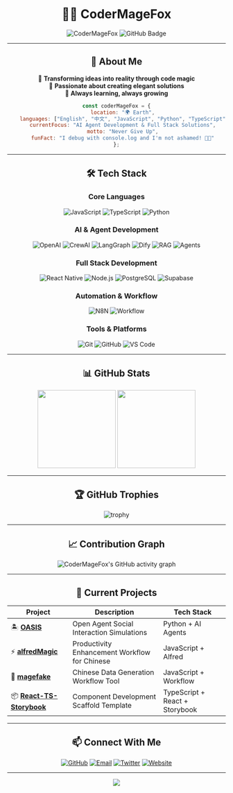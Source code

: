 <div align="center">
  
# 🧙‍♂️ CoderMageFox

<p align="center">
  <img src="https://komarev.com/ghpvc/?username=CoderMageFox&label=Profile%20views&color=0e75b6&style=flat" alt="CoderMageFox" /> 
  <img src="https://img.shields.io/github/followers/CoderMageFox?label=Followers&style=social" alt="GitHub Badge">
</p>

---

## 🚀 About Me

🔮 **Transforming ideas into reality through code magic**  
🌟 **Passionate about creating elegant solutions**  
🎯 **Always learning, always growing**  

```javascript
const coderMageFox = {
    location: "🌍 Earth",
    languages: ["English", "中文", "JavaScript", "Python", "TypeScript"],
    currentFocus: "AI Agent Development & Full Stack Solutions",
    motto: "Never Give Up",
    funFact: "I debug with console.log and I'm not ashamed! 🐛✨"
};
```

---

## 🛠️ Tech Stack

<div align="center">

### Core Languages
![JavaScript](https://img.shields.io/badge/-JavaScript-F7DF1E?style=for-the-badge&logo=javascript&logoColor=black)
![TypeScript](https://img.shields.io/badge/-TypeScript-007ACC?style=for-the-badge&logo=typescript&logoColor=white)
![Python](https://img.shields.io/badge/-Python-3776AB?style=for-the-badge&logo=python&logoColor=white)

### AI & Agent Development
![OpenAI](https://img.shields.io/badge/-OpenAI-412991?style=for-the-badge&logo=openai&logoColor=white)
![CrewAI](https://img.shields.io/badge/-CrewAI-FF6B35?style=for-the-badge&logo=ai&logoColor=white)
![LangGraph](https://img.shields.io/badge/-LangGraph-1C3C3C?style=for-the-badge&logo=langchain&logoColor=white)
![Dify](https://img.shields.io/badge/-Dify-6366F1?style=for-the-badge&logo=dify&logoColor=white)
![RAG](https://img.shields.io/badge/-RAG-4B8BBE?style=for-the-badge&logo=database&logoColor=white)
![Agents](https://img.shields.io/badge/-AI_Agents-00D4AA?style=for-the-badge&logo=robot&logoColor=white)

### Full Stack Development
![React Native](https://img.shields.io/badge/-React_Native-61DAFB?style=for-the-badge&logo=react&logoColor=black)
![Node.js](https://img.shields.io/badge/-Node.js-339933?style=for-the-badge&logo=node.js&logoColor=white)
![PostgreSQL](https://img.shields.io/badge/-PostgreSQL-336791?style=for-the-badge&logo=postgresql&logoColor=white)
![Supabase](https://img.shields.io/badge/-Supabase-3ECF8E?style=for-the-badge&logo=supabase&logoColor=white)

### Automation & Workflow
![N8N](https://img.shields.io/badge/-N8N-EA4B71?style=for-the-badge&logo=n8n&logoColor=white)
![Workflow](https://img.shields.io/badge/-Workflow_Automation-FF9500?style=for-the-badge&logo=workflow&logoColor=white)

### Tools & Platforms
![Git](https://img.shields.io/badge/-Git-F05032?style=for-the-badge&logo=git&logoColor=white)
![GitHub](https://img.shields.io/badge/-GitHub-181717?style=for-the-badge&logo=github&logoColor=white)
![VS Code](https://img.shields.io/badge/-VS%20Code-007ACC?style=for-the-badge&logo=visual-studio-code&logoColor=white)

</div>

---

## 📊 GitHub Stats

<div align="center">
  
<img height="180em" src="https://github-readme-stats.vercel.app/api?username=CoderMageFox&show_icons=true&theme=tokyonight&include_all_commits=true&count_private=true"/>
<img height="180em" src="https://github-readme-stats.vercel.app/api/top-langs/?username=CoderMageFox&layout=compact&langs_count=8&theme=tokyonight"/>

</div>

---

## 🏆 GitHub Trophies

<div align="center">
  
![trophy](https://github-profile-trophy.vercel.app/?username=CoderMageFox&theme=tokyonight&row=1&column=7)

</div>

---

## 📈 Contribution Graph

<div align="center">

![CoderMageFox's GitHub activity graph](https://github-readme-activity-graph.vercel.app/graph?username=CoderMageFox&theme=tokyo-night)

</div>

---

## 🎯 Current Projects

<div align="center">

| Project | Description | Tech Stack |
|---------|-------------|------------|
| 🏝️ **[OASIS](https://github.com/camel-ai/oasis)** | Open Agent Social Interaction Simulations | Python + AI Agents |
| ⚡ **[alfredMagic](https://github.com/CoderMageFox/alfredMagic)** | Productivity Enhancement Workflow for Chinese | JavaScript + Alfred |
| 🎲 **[magefake](https://github.com/CoderMageFox/magefake)** | Chinese Data Generation Workflow Tool | JavaScript + Workflow |
| 📦 **[React-TS-Storybook](https://github.com/CoderMageFox/react-sass-typescript-storybook-template)** | Component Development Scaffold Template | TypeScript + React + Storybook |

</div>

---

## 📫 Connect With Me

<div align="center">
  
[![GitHub](https://img.shields.io/badge/-GitHub-181717?style=for-the-badge&logo=github&logoColor=white)](https://github.com/CoderMageFox)
[![Email](https://img.shields.io/badge/-Email-D14836?style=for-the-badge&logo=gmail&logoColor=white)](mailto:codermagefox@codermagefox.com)
[![Twitter](https://img.shields.io/badge/-Twitter-1DA1F2?style=for-the-badge&logo=twitter&logoColor=white)](http://x.com/CoderMageFox)
[![Website](https://img.shields.io/badge/-Website-FF7139?style=for-the-badge&logo=firefox&logoColor=white)](http://www.codermagefox.com/)

</div>

---

<div align="center">

<img src="https://capsule-render.vercel.app/api?type=waving&color=gradient&height=100&section=footer"/>

</div>